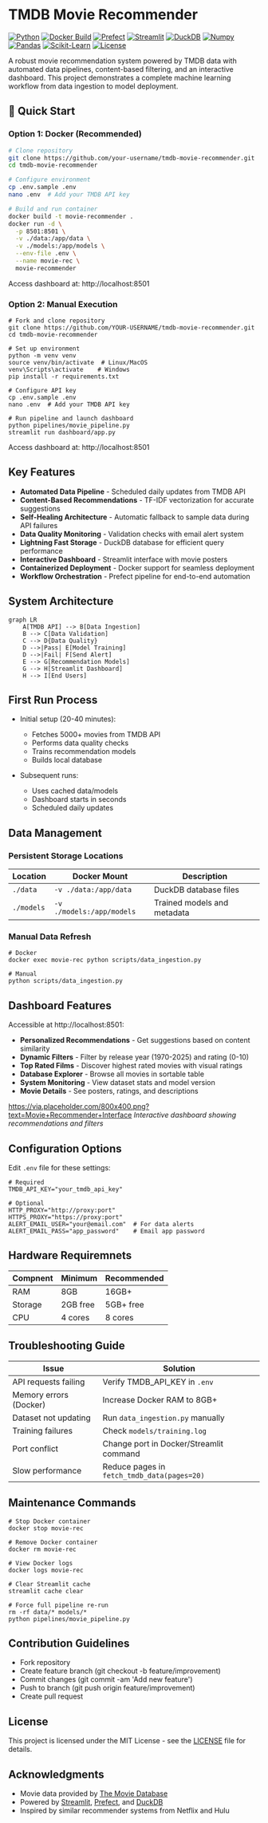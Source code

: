 # TMDB Movie Recommender 

[![Python](https://img.shields.io/badge/Python%20-%20646464?style=flat&logo=Python&logoColor=FFFFFF&labelColor=4584b6&color=ffde57)](#)
[![Docker Build](https://img.shields.io/badge/Docker%20-%20%231D63ED?style=flat&logo=DOCKER&labelColor=%23E5F2FC&color=%231D63ED)](#)
[![Prefect](https://img.shields.io/badge/Prefect%20-%20%231D63ED?style=flat&logo=Prefect&labelColor=%23000000&color=%23FFFFFF)](#)
[![Streamlit](https://img.shields.io/badge/Streamlit%20-%20646464?style=flat&logo=STREAMLIT&labelColor=FFFFFF&color=000000)](#)
[![DuckDB](https://img.shields.io/badge/DuckDB%20-%20%231D63ED?style=flat&logo=DUCKDB&labelColor=%23000000&color=%23FFFFFF)](#)
[![Numpy](https://img.shields.io/badge/Numpy%20-%20646464?style=flat&logo=Numpy&logoColor=rgb(77%2C%20171%2C%20207)&labelColor=FFFFFF&color=rgb(77%2C%20171%2C%20207))](#)
[![Pandas](https://img.shields.io/badge/Pandas%20-%20646464?style=flat&logo=Pandas&logoColor=150458&labelColor=FFFFFF&color=FFCA00)](#)
[![Scikit-Learn](https://img.shields.io/badge/ScikitLearn%20-%20646464?style=flat&logo=Scikit-Learn&logoColor=%23F7931E&labelColor=FFFFFF&color=%2329ABE2)](#)
[![License](https://img.shields.io/badge/license-MIT-green)](LICENSE)

A robust movie recommendation system powered by TMDB data with automated data pipelines, content-based filtering, and an interactive dashboard. This project demonstrates a complete machine learning workflow from data ingestion to model deployment.

## 🚀 Quick Start

### Option 1: Docker (Recommended)
```bash
# Clone repository
git clone https://github.com/your-username/tmdb-movie-recommender.git
cd tmdb-movie-recommender

# Configure environment
cp .env.sample .env
nano .env  # Add your TMDB API key

# Build and run container
docker build -t movie-recommender .
docker run -d \
  -p 8501:8501 \
  -v ./data:/app/data \
  -v ./models:/app/models \
  --env-file .env \
  --name movie-rec \
  movie-recommender
```

Access dashboard at: http://localhost:8501

### Option 2: Manual Execution
```
# Fork and clone repository
git clone https://github.com/YOUR-USERNAME/tmdb-movie-recommender.git
cd tmdb-movie-recommender

# Set up environment
python -m venv venv
source venv/bin/activate  # Linux/MacOS
venv\Scripts\activate    # Windows
pip install -r requirements.txt

# Configure API key
cp .env.sample .env
nano .env  # Add your TMDB API key

# Run pipeline and launch dashboard
python pipelines/movie_pipeline.py
streamlit run dashboard/app.py
```

Access dashboard at: http://localhost:8501

## Key Features
- **Automated Data Pipeline** - Scheduled daily updates from TMDB API
- **Content-Based Recommendations** - TF-IDF vectorization for accurate suggestions
- **Self-Healing Architecture** - Automatic fallback to sample data during API failures
- **Data Quality Monitoring** - Validation checks with email alert system
- **Lightning Fast Storage** - DuckDB database for efficient query performance
- **Interactive Dashboard** - Streamlit interface with movie posters
- **Containerized Deployment** - Docker support for seamless deployment
- **Workflow Orchestration** - Prefect pipeline for end-to-end automation

## System Architecture
```mermaid
graph LR
    A[TMDB API] --> B[Data Ingestion]
    B --> C[Data Validation]
    C --> D{Data Quality}
    D -->|Pass| E[Model Training]
    D -->|Fail| F[Send Alert]
    E --> G[Recommendation Models]
    G --> H[Streamlit Dashboard]
    H --> I[End Users]
```

## First Run Process
- Initial setup (20-40 minutes):
   - Fetches 5000+ movies from TMDB API
   - Performs data quality checks
   - Trains recommendation models
   - Builds local database

- Subsequent runs:
   - Uses cached data/models
   - Dashboard starts in seconds
   - Scheduled daily updates

## Data Management

### Persistent Storage Locations

| Location   | Docker Mount              | Description                 |
|------------|---------------------------|-----------------------------|
| `./data`   | `-v ./data:/app/data`     | DuckDB database files       |
| `./models` | `-v ./models:/app/models` | Trained models and metadata |

### Manual Data Refresh
```
# Docker
docker exec movie-rec python scripts/data_ingestion.py

# Manual
python scripts/data_ingestion.py
```

## Dashboard Features

Accessible at http://localhost:8501:

- **Personalized Recommendations** - Get suggestions based on content similarity
- **Dynamic Filters** - Filter by release year (1970-2025) and rating (0-10)
- **Top Rated Films** - Discover highest rated movies with visual ratings
- **Database Explorer** - Browse all movies in sortable table
- **System Monitoring** - View dataset stats and model version
- **Movie Details** - See posters, ratings, and descriptions

https://via.placeholder.com/800x400.png?text=Movie+Recommender+Interface
*Interactive dashboard showing recommendations and filters*

## Configuration Options
Edit `.env` file for these settings:
```
# Required
TMDB_API_KEY="your_tmdb_api_key"

# Optional
HTTP_PROXY="http://proxy:port" 
HTTPS_PROXY="https://proxy:port"
ALERT_EMAIL_USER="your@email.com"  # For data alerts
ALERT_EMAIL_PASS="app_password"    # Email app password
```

## Hardware Requiremnets
| Compnent | Minimum  | Recommended |
|----------|----------|-------------|
| RAM      | 8GB      | 16GB+       |
| Storage  | 2GB free | 5GB+ free   |
| CPU      | 4 cores  | 8 cores     |

## Troubleshooting Guide

| Issue                    | Solution                                    |
|--------------------------|---------------------------------------------|
| API requests failing     | Verify TMDB_API_KEY in `.env`               |
| Memory errors (Docker)   | Increase Docker RAM to 8GB+                 |
| Dataset not updating     | Run `data_ingestion.py` manually            |
| Training failures        | Check `models/training.log`                 |
| Port conflict            | Change port in Docker/Streamlit command     |
| Slow performance         | Reduce pages in `fetch_tmdb_data(pages=20)` |

## Maintenance Commands
```
# Stop Docker container
docker stop movie-rec

# Remove Docker container
docker rm movie-rec

# View Docker logs
docker logs movie-rec

# Clear Streamlit cache
streamlit cache clear

# Force full pipeline re-run
rm -rf data/* models/*
python pipelines/movie_pipeline.py
```

## Contribution Guidelines
- Fork repository
- Create feature branch (git checkout -b feature/improvement)
- Commit changes (git commit -am 'Add new feature')
- Push to branch (git push origin feature/improvement)
- Create pull request

## License
This project is licensed under the MIT License - see the [LICENSE](LICENSE) file for details.

## Acknowledgments
- Movie data provided by [The Movie Database](https://www.themoviedb.org/)
- Powered by [Streamlit](https://streamlit.io), [Prefect](https://prefect.io), and [DuckDB](https://duckdb.org)
- Inspired by similar recommender systems from Netflix and Hulu

